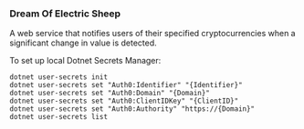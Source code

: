 ### Dream Of Electric Sheep
A web service that notifies users of their specified cryptocurrencies when a significant change in value is detected.

To set up local Dotnet Secrets Manager:
```
dotnet user-secrets init
dotnet user-secrets set "Auth0:Identifier" "{Identifier}"
dotnet user-secrets set "Auth0:Domain" "{Domain}"
dotnet user-secrets set "Auth0:ClientIDKey" "{ClientID}"
dotnet user-secrets set "Auth0:Authority" "https://{Domain}"
dotnet user-secrets list
```